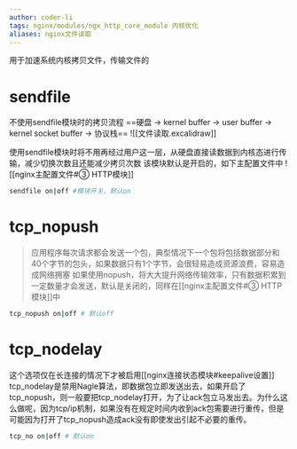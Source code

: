 ```yaml
---
author: coder-li
tags: nginx/modules/ngx_http_core_module 内核优化
aliases: nginx文件读取
---
```

用于加速系统内核拷贝文件，传输文件的

# sendfile
不使用sendfile模块时的拷贝流程
==硬盘 -> kernel buffer -> user buffer -> kernel socket buffer -> 协议栈==
![[文件读取.excalidraw]]

使用sendfile模块时将不用再经过用户这一层，从硬盘直接读数据到内核态进行传输，减少切换次数且还能减少拷贝次数
该模块默认是开启的，如下主配置文件中
![[nginx主配置文件#③ HTTP模块]]
```bash
sendfile on|off #模块开关，默认on
```

# tcp_nopush
>应用程序每次请求都会发送一个包，典型情况下一个包将包括数据部分和40个字节的包头，如果数据只有1个字节，会很轻易造成资源浪费，容易造成网络拥塞
如果使用nopush，将大大提升网络传输效率，只有数据积累到一定数量才会发送，默认是关闭的，同样在[[nginx主配置文件#③ HTTP模块]]中
```bash
tcp_nopush on|off # 默认off
```

# tcp_nodelay
这个选项仅在长连接的情况下才被启用[[nginx连接状态模块#keepalive设置]]
tcp_nodelay是禁用Nagle算法，即数据包立即发送出去，如果开启了tcp_nopush，则一般要把tcp_nodelay打开，为了让ack包立马发出去。为什么这么做呢，因为tcp/ip机制，如果没有在规定时间内收到ack包需要进行重传，但是可能因为打开了tcp_nopush造成ack没有即使发出引起不必要的重传。
```bash
tcp_no on|off # 默认on
```

